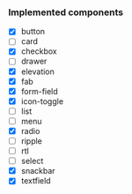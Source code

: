 
### Implemented components

- [x] button
- [ ] card
- [x] checkbox
- [ ] drawer
- [x] elevation
- [x] fab
- [x] form-field
- [x] icon-toggle
- [ ] list
- [ ] menu
- [x] radio
- [ ] ripple
- [ ] rtl
- [ ] select
- [x] snackbar
- [x] textfield
